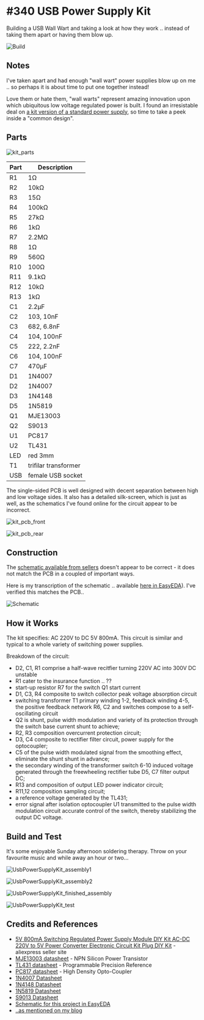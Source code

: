 # #340 USB Power Supply Kit

Building a USB Wall Wart and taking a look at how they work .. instead of taking them apart or having them blow up.

![Build](./assets/UsbPowerSupplyKit_build.jpg?raw=true)

## Notes

I've taken apart and had enough "wall wart" power supplies blow up on me .. so perhaps it is about time to put one together instead!

Love them or hate them, "wall warts" represent amazing innovation upon which ubiquitous low voltage regulated power is built.
I found an irresistable deal on [a kit version of a standard power supply](https://www.aliexpress.com/item/Power-Plug-DIY-Kit-5V-800mA-Regulated-Power-Supply-AC-DC-220V-to-5V-Power-Converter/32582894778.html), so time to take a peek inside a "common design".

## Parts

![kit_parts](./assets/kit_parts.jpg?raw=true)

| Part | Description |
|------|-------------|
| R1   | 1Ω          |
| R2   | 10kΩ        |
| R3   | 15Ω         |
| R4   | 100kΩ       |
| R5   | 27kΩ        |
| R6   | 1kΩ         |
| R7   | 2.2MΩ       |
| R8   | 1Ω          |
| R9   | 560Ω        |
| R10  | 100Ω        |
| R11  | 9.1kΩ       |
| R12  | 10kΩ        |
| R13  | 1kΩ         |
| C1   | 2.2µF       |
| C2   | 103, 10nF   |
| C3   | 682, 6.8nF  |
| C4   | 104, 100nF  |
| C5   | 222, 2.2nF  |
| C6   | 104, 100nF  |
| C7   | 470µF       |
| D1   | 1N4007      |
| D2   | 1N4007      |
| D3   | 1N4148      |
| D5   | 1N5819      |
| Q1   | MJE13003    |
| Q2   | S9013       |
| U1   | PC817       |
| U2   | TL431       |
| LED  | red 3mm     |
| T1   | trifilar transformer    |
| USB  | female USB  socket |

The single-sided PCB is well designed with decent separation between high and low voltage sides.
It also has a detailed silk-screen, which is just as well, as the schematics I've found online for the circuit appear to be incorrect.

![kit_pcb_front](./assets/kit_pcb_front.jpg?raw=true)

![kit_pcb_rear](./assets/kit_pcb_rear.jpg?raw=true)

## Construction

The [schematic available from sellers](./assets/kit_schematic.jpg?raw=true) doesn't appear to be correct - it does not match the PCB in a coupled of important ways.

Here is my transcription of the schematic .. available [here in EasyEDA](https://easyeda.com/tardate/UsbPowerSupplyKit-d87d4b02fdde4ab88ade1a808439dc22)).
I've verified this matches the PCB..

![Schematic](./assets/UsbPowerSupplyKit_schematic.png?raw=true)

## How it Works

The kit specifies: AC 220V to DC 5V 800mA.
This circuit is similar and typical to a whole variety of switching power supplies.

Breakdown of the circuit:

* D2, C1, R1 comprise a half-wave recitfier turning 220V AC into 300V DC unstable
* R1 cater to the insurance function .. ??
* start-up resistor R7 for the switch Q1 start current
* D1, C3, R4 composite to switch collector peak voltage absorption circuit
* switching transformer T1 primary winding 1-2, feedback winding 4-5, the positive feedback network R6, C2 and switches compose to a self-oscillating circuit
* Q2 is shunt, pulse width modulation and variety of its protection through the switch base current shunt to achieve;
* R2, R3 composition overcurrent protection circuit;
* D3, C4 composite to rectifier filter circuit, power supply for the optocoupler;
* C5 of the pulse width modulated signal from the smoothing effect, eliminate the shunt shunt in advance;
* the secondary winding of the transformer switch 6-10 induced voltage generated through the freewheeling rectifier tube D5, C7 filter output DC;
* R13 and composition of output LED power indicator circuit;
* R11,12 composition sampling circuit;
* a reference voltage generated by the TL431;
* error signal after isolation optocoupler U1 transmitted to the pulse width modulation circuit accurate control of the switch, thereby stabilizing the output DC voltage.

## Build and Test

It's some enjoyable Sunday afternoon soldering therapy. Throw on your favourite music and while away an hour or two...

![UsbPowerSupplyKit_assembly1](./assets/UsbPowerSupplyKit_assembly1.jpg?raw=true)

![UsbPowerSupplyKit_assembly2](./assets/UsbPowerSupplyKit_assembly2.jpg?raw=true)

![UsbPowerSupplyKit_finished_assembly](./assets/UsbPowerSupplyKit_finished_assembly.jpg?raw=true)

![UsbPowerSupplyKit_test](./assets/UsbPowerSupplyKit_test.jpg?raw=true)

## Credits and References

* [5V 800mA Switching Regulated Power Supply Module DIY Kit AC-DC 220V to 5V Power Converter Electronic Circuit Kit Plug DIY Kit](https://www.aliexpress.com/item/Power-Plug-DIY-Kit-5V-800mA-Regulated-Power-Supply-AC-DC-220V-to-5V-Power-Converter/32582894778.html) - aliexpress seller site
* [MJE13003 datasheet](https://www.futurlec.com/Transistors/MJE13003.shtml) - NPN Silicon Power Transistor
* [TL431 datasheet](https://www.futurlec.com/Linear/TL431CLP.shtml) - Programmable Precision Reference
* [PC817 datasheet](https://www.futurlec.com/LED/PC817.shtml) - High Density Opto-Coupler
* [1N4007 Datasheet](https://www.futurlec.com/Diodes/1N4007.shtml)
* [1N4148 Datasheet](https://www.futurlec.com/Diodes/1N4148.shtml)
* [1N5819 Datasheet](https://www.futurlec.com/Diodes/1N5819.shtml)
* [S9013 Datasheet](https://www.futurlec.com/Transistors/S9013.shtml)
* [Schematic for this project in EasyEDA](https://easyeda.com/tardate/UsbPowerSupplyKit-d87d4b02fdde4ab88ade1a808439dc22)
* [..as mentioned on my blog](https://blog.tardate.com/2017/09/leap341-usb-power-supply.html)
